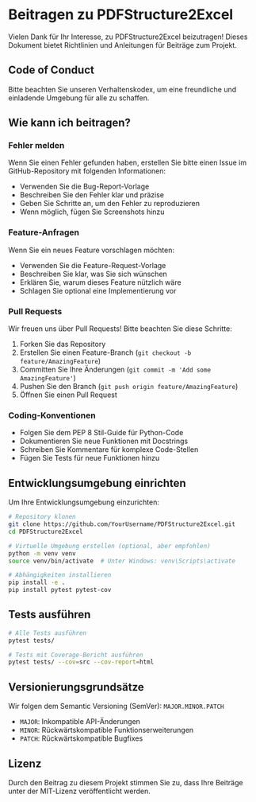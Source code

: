 # Beitragen zu PDFStructure2Excel

Vielen Dank für Ihr Interesse, zu PDFStructure2Excel beizutragen! Dieses Dokument bietet Richtlinien und Anleitungen für Beiträge zum Projekt.

## Code of Conduct

Bitte beachten Sie unseren Verhaltenskodex, um eine freundliche und einladende Umgebung für alle zu schaffen.

## Wie kann ich beitragen?

### Fehler melden

Wenn Sie einen Fehler gefunden haben, erstellen Sie bitte einen Issue im GitHub-Repository mit folgenden Informationen:

- Verwenden Sie die Bug-Report-Vorlage
- Beschreiben Sie den Fehler klar und präzise
- Geben Sie Schritte an, um den Fehler zu reproduzieren
- Wenn möglich, fügen Sie Screenshots hinzu

### Feature-Anfragen

Wenn Sie ein neues Feature vorschlagen möchten:

- Verwenden Sie die Feature-Request-Vorlage
- Beschreiben Sie klar, was Sie sich wünschen
- Erklären Sie, warum dieses Feature nützlich wäre
- Schlagen Sie optional eine Implementierung vor

### Pull Requests

Wir freuen uns über Pull Requests! Bitte beachten Sie diese Schritte:

1. Forken Sie das Repository
2. Erstellen Sie einen Feature-Branch (`git checkout -b feature/AmazingFeature`)
3. Committen Sie Ihre Änderungen (`git commit -m 'Add some AmazingFeature'`)
4. Pushen Sie den Branch (`git push origin feature/AmazingFeature`)
5. Öffnen Sie einen Pull Request

### Coding-Konventionen

- Folgen Sie dem PEP 8 Stil-Guide für Python-Code
- Dokumentieren Sie neue Funktionen mit Docstrings
- Schreiben Sie Kommentare für komplexe Code-Stellen
- Fügen Sie Tests für neue Funktionen hinzu

## Entwicklungsumgebung einrichten

Um Ihre Entwicklungsumgebung einzurichten:

```bash
# Repository klonen
git clone https://github.com/YourUsername/PDFStructure2Excel.git
cd PDFStructure2Excel

# Virtuelle Umgebung erstellen (optional, aber empfohlen)
python -m venv venv
source venv/bin/activate  # Unter Windows: venv\Scripts\activate

# Abhängigkeiten installieren
pip install -e .
pip install pytest pytest-cov
```

## Tests ausführen

```bash
# Alle Tests ausführen
pytest tests/

# Tests mit Coverage-Bericht ausführen
pytest tests/ --cov=src --cov-report=html
```

## Versionierungsgrundsätze

Wir folgen dem Semantic Versioning (SemVer): `MAJOR.MINOR.PATCH`

- `MAJOR`: Inkompatible API-Änderungen
- `MINOR`: Rückwärtskompatible Funktionserweiterungen
- `PATCH`: Rückwärtskompatible Bugfixes

## Lizenz

Durch den Beitrag zu diesem Projekt stimmen Sie zu, dass Ihre Beiträge unter der MIT-Lizenz veröffentlicht werden.
